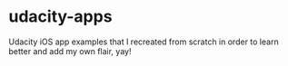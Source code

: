 # udacity-apps
Udacity iOS app examples that I recreated from scratch in order to learn better and add my own flair, yay!
